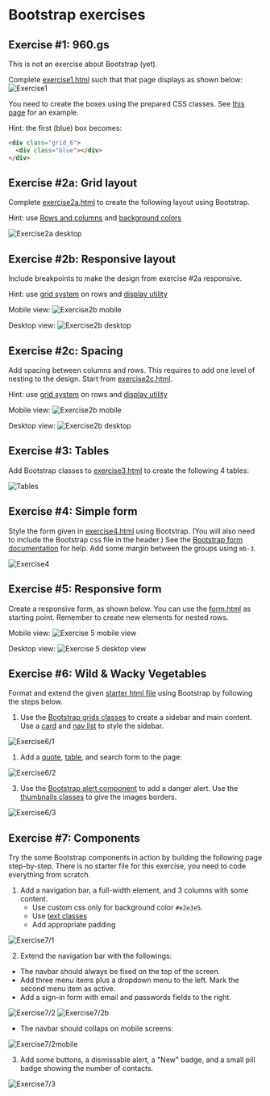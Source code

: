 # Bootstrap exercises

## Exercise #1: 960.gs

This is not an exercise about Bootstrap (yet).

Complete [exercise1.html](exercise1.html) such that that page displays as shown below:
![Exercise1](images/exercise1.png)

You need to create the boxes using the prepared CSS classes. See [this page](http://960.gs/demo.html) for an example.

Hint: the first (blue) box becomes:

```html
<div class="grid_6">
  <div class="blue"></div>
</div>
```

## Exercise #2a: Grid layout

Complete [exercise2a.html](exercise2a.html) to create the following layout using Bootstrap.


Hint: use [Rows and columns](https://getbootstrap.com/docs/5.0/layout/columns/) and [background colors](https://getbootstrap.com/docs/5.0/utilities/colors/#background-color)

![Exercise2a desktop](images/exercise2a.png)

## Exercise #2b: Responsive layout

Include breakpoints to make the design from exercise #2a responsive. 

Hint: use [grid system](https://getbootstrap.com/docs/5.0/layout/grid/) on rows and [display utility](https://getbootstrap.com/docs/5.0/utilities/display/)

Mobile view:
![Exercise2b mobile](images/exercise2b_mobile.png)

Desktop view:
![Exercise2b desktop](images/exercise2a.png)

## Exercise #2c: Spacing

Add spacing between columns and rows. This requires to add one level of nesting to the design.
Start from [exercise2c.html](exercise2c.html).

Hint: use [grid system](https://getbootstrap.com/docs/5.0/layout/grid/) on rows and [display utility](https://getbootstrap.com/docs/5.0/utilities/display/)

Mobile view:
![Exercise2b mobile](images/exercise2c_mobile.png)

Desktop view:
![Exercise2b desktop](images/exercise2c_desktop.png)

## Exercise #3: Tables

Add Bootstrap classes to [exercise3.html](exercise3.html) to create the following 4 tables:

![Tables](images/exercise3.png)


## Exercise #4: Simple form

Style the form given in [exercise4.html](exercise4.html) using Bootstrap. (You will also need to include the Bootstrap css file in the header.) See the [Bootstrap form documentation](https://getbootstrap.com/docs/5.0/forms/overview/) for help.
Add some margin between the groups using `mb-3`.


![Exercise4](images/exercise6.png)

## Exercise #5: Responsive form

Create a responsive form, as shown below. You can use the [form.html](../../examples/bootstrap/form.html) as starting point.
Remember to create new elements for nested rows.

Mobile view:
![Exercise 5 mobile view](images/exercise5_mobile.png)

Desktop view:
![Exercise 5 desktop view](images/exercise5_desktop.png)

## Exercise #6: Wild & Wacky Vegetables

Format and extend the given [starter html file](exercise6.html) using Bootstrap by following the steps below.

1) Use the [Bootstrap grids classes](https://getbootstrap.com/docs/5.0/layout/grid) to create a sidebar and main content.
Use a [card](https://getbootstrap.com/docs/5.0/components/card/#titles-text-and-links)  and [nav list](https://getbootstrap.com/docs/5.0/components/navs-tabs/#vertical) to style the sidebar.

![Exercise6/1](images/exercise6_1.png)

1)  Add a [quote](https://getbootstrap.com/docs/5.0/content/typography/#blockquotes), [table](https://getbootstrap.com/docs/5.0/content/tables/), and search form to the page:

![Exercise6/2](images/exercise6_2.png)

3) Use the [Bootstrap alert component](https://getbootstrap.com/docs/5.0/components/alerts) to add a danger alert. Use the [thumbnails classes](https://getbootstrap.com/docs/5.0/content/images) to give the images borders.

![Exercise6/3](images/exercise6_3.png)


## Exercise #7: Components

Try the some Bootstrap components in action by building the following page step-by-step. There is no starter file for this exercise, you need to code everything from scratch.

1) Add a navigation bar, a full-width element, and 3 columns with some content.
   - Use custom css only for background color `#e2e3e5`.
   - Use [text classes](https://getbootstrap.com/docs/5.0/content/typography/#display-headings)
   - Add appropriate padding

![Exercise7/1](images/exercise7_1.png)

2) Extend the navigation bar with the followings:
  - The navbar should always be fixed on the top of the screen.
  - Add three menu items plus a dropdown menu to the left. Mark the second menu item as active.
  - Add a sign-in form with email and passwords fields to the right.

![Exercise7/2](images/exercise7_2.png)
![Exercise7/2b](images/exercise7_2dropdown.png)

  - The navbar should collaps on mobile screens:

![Exercise7/2mobile](images/exercise7_2mobile.png)

3) Add some buttons, a dismissable alert, a "New" badge, and a small pill badge showing the number of contacts.

![Exercise7/3](images/exercise7_3.png)
